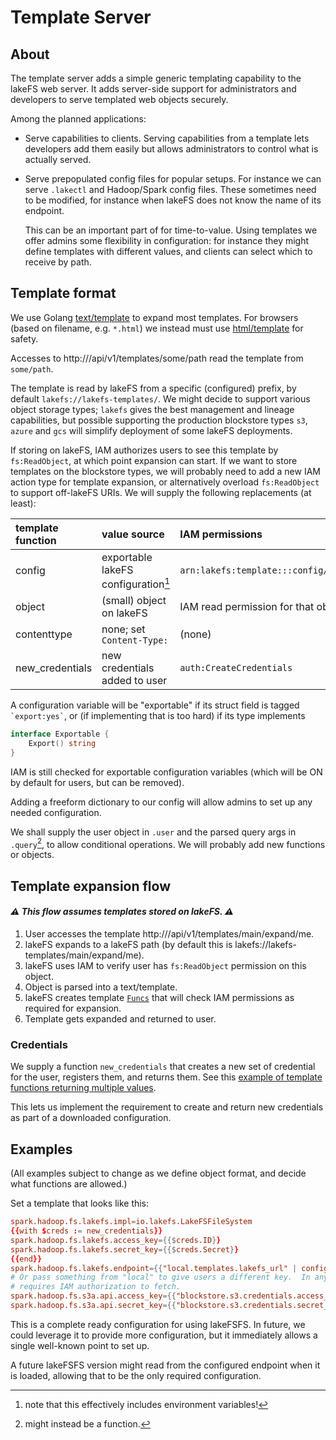 # Template Server

## About

The template server adds a simple generic templating capability to the
lakeFS web server.  It adds server-side support for administrators and
developers to serve templated web objects securely.

Among the planned applications:

* Serve capabilities to clients.  Serving capabilities from a template
  lets developers add them easily but allows administrators to control
  what is actually served.
* Serve prepopulated config files for popular setups.  For instance we
  can serve `.lakectl` and Hadoop/Spark config files.  These sometimes
  need to be modified, for instance when lakeFS does not know the name
  of its endpoint.

  This can be an important part of for time-to-value.  Using templates
  we offer admins some flexibility in configuration: for instance they
  might define templates with different values, and clients can select
  which to receive by path.
  
## Template format

We use Golang [text/template][text/template] to expand most templates.
For browsers (based on filename, e.g. `*.html`) we instead must use
[html/template][html/template] for safety.

Accesses to http://<lakefs>/api/v1/templates/some/path read the template
from `some/path`.

The template is read by lakeFS from a specific (configured) prefix, by
default `lakefs://lakefs-templates/`.  We might decide to support
various object storage types; `lakefs` gives the best management and lineage
capabilities, but possible supporting the production blockstore types `s3`,
`azure` and `gcs` will simplify deployment of some lakeFS deployments.

If storing on lakeFS, IAM authorizes users to see this template by
`fs:ReadObject`, at which point expansion can start.  If we want to store
templates on the blockstore types, we will probably need to add a new IAM
action type for template expansion, or alternatively overload
`fs:ReadObject` to support off-lakeFS URIs.  We will supply the following
replacements (at least):

| template function | value source                        | IAM permissions                              |
|:------------------|:------------------------------------|:---------------------------------------------|
| config            | exportable lakeFS configuration[^1] | `arn:lakefs:template:::config/path/to/field` |
| object            | (small) object on lakeFS            | IAM read permission for that object          |
| contenttype       | none; set `Content-Type:`           | (none)                                       |
| new_credentials   | new credentials added to user       | `auth:CreateCredentials`                     |

A configuration variable will be "exportable" if its struct field is tagged
`` `export:yes` ``, or (if implementing that is too hard) if its type
implements

```go
interface Exportable {
	Export() string
}
```

IAM is still checked for exportable configuration variables (which will be
ON by default for users, but can be removed).

Adding a freeform dictionary to our config will allow admins to set up
any needed configuration.

We shall supply the user object in `.user` and the parsed query args in
`.query`[^2], to allow conditional operations.  We will probably add new
functions or objects.

## Template expansion flow

#### _:warning: This flow assumes templates stored on lakeFS. :warning:_

1. User accesses the template
   http://<lakefs>/api/v1/templates/main/expand/me.
1. lakeFS expands to a lakeFS path (by default this is
   lakefs://lakefs-templates/main/expand/me).
1. lakeFS uses IAM to verify user has `fs:ReadObject` permission on this
   object.
1. Object is parsed into a text/template.
1. lakeFS creates template
   [`Funcs`](https://pkg.go.dev/text/template#FuncMap) that will check IAM
   permissions as required for expansion.
1. Template gets expanded and returned to user.

### Credentials

We supply a function `new_credentials` that creates a new set of credential
for the user, registers them, and returns them.  See this [example of template
functions returning multiple values][example_template_multiple].

This lets us implement the requirement to create and return new credentials
as part of a downloaded configuration.

## Examples

(All examples subject to change as we define object format, and decide
what functions are allowed.)

Set a template that looks like this:

```conf
spark.hadoop.fs.lakefs.impl=io.lakefs.LakeFSFileSystem
{{with $creds := new_credentials}}
spark.hadoop.fs.lakefs.access_key={{$creds.ID}}
spark.hadoop.fs.lakefs.secret_key={{$creds.Secret}}
{{end}}
spark.hadoop.fs.lakefs.endpoint={{"local.templates.lakefs_url" | config}}
# Or pass something from "local" to give users a different key.  In any case 
# requires IAM authorization to fetch.
spark.hadoop.fs.s3a.api.access_key={{"blockstore.s3.credentials.access_key_id" | config}}
spark.hadoop.fs.s3a.api.secret_key={{"blockstore.s3.credentials.secret_access_key" | config}}
```

This is a complete ready configuration for using lakeFSFS.  In future,
we could leverage it to provide more configuration, but it immediately
allows a single well-known point to set up.

A future lakeFSFS version might read from the configured endpoint when
it is loaded, allowing that to be the only required configuration.


[text/template]: https://pkg.go.dev/text/template
[html/template]: https://pkg.go.dev/html/template
[example_template_multiple]: https://go.dev/play/p/1sfcodvxNvr

[^1]: note that this effectively includes environment variables!
[^2]: might instead be a function.

